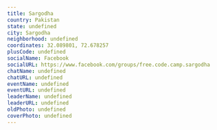 ```yaml
---
title: Sargodha
country: Pakistan
state: undefined
city: Sargodha
neighborhood: undefined
coordinates: 32.089801, 72.678257
plusCode: undefined
socialName: Facebook
socialURL: https://www.facebook.com/groups/free.code.camp.sargodha
chatName: undefined
chatURL: undefined
eventName: undefined
eventURL: undefined
leaderName: undefined
leaderURL: undefined
oldPhoto: undefined
coverPhoto: undefined
---
```

